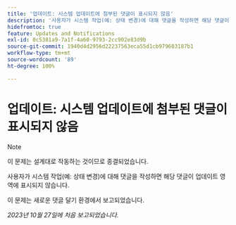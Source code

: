 ```yaml
---
title: '업데이트: 시스템 업데이트에 첨부된 댓글이 표시되지 않음'
description: '사용자가 시스템 작업(예: 상태 변경)에 대해 댓글을 작성하면 해당 댓글이 업데이트 영역에 표시되지 않습니다. '
hidefromtoc: true
feature: Updates and Notifications
exl-id: 0c5381a9-7a1f-4a60-9793-2cc902e83d9b
source-git-commit: 1940d4d2956d22237563eca55d1cb979603187b1
workflow-type: tm+mt
source-wordcount: '89'
ht-degree: 100%

---
```


# 업데이트: 시스템 업데이트에 첨부된 댓글이 표시되지 않음

<!--
>[!NOTE]
>
>This issue has been closed because it is working as designed.
-->

>[!NOTE]
>
>이 문제는 설계대로 작동하는 것이므로 종결되었습니다.

사용자가 시스템 작업(예: 상태 변경)에 대해 댓글을 작성하면 해당 댓글이 업데이트 영역에 표시되지 않습니다.

이 문제는 새로운 댓글 달기 환경에서 보고되었습니다.

_2023년 10월 27일에 처음 보고되었습니다._

<!--CHECK ME - NO VIEWS APR-JUN 2025-->